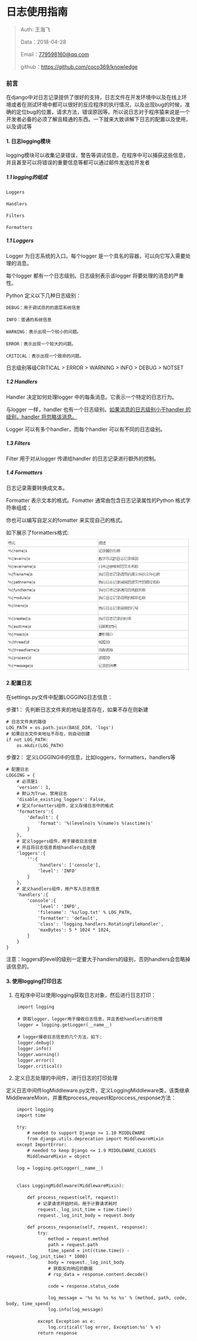 
# 日志使用指南

>Auth: 王海飞
>
>Data：2018-04-28
>
>Email：779598160@qq.com
>
>github：https://github.com/coco369/knowledge 

### 前言
在django中对日志记录提供了很好的支持，日志文件在开发环境中以及在线上环境或者在测试环境中都可以很好的反应程序的执行情况，以及出现bug的时候，准确的定位bug的位置，请求方法，错误原因等。所以说日志对于程序猿来说是一个开发者必备的必须了解且精通的东西。一下就来大致讲解下日志的配置以及使用，以及调试等


#### 1. 日志logging模块

logging模块可以收集记录错误，警告等调试信息，在程序中可以捕获这些信息，并且甚至可以将错误的重要信息等都可以通过邮件发送给开发者

##### 1.1 logging的组成

	Loggers
	
	Handlers

	Filters

	Formatters

##### 1.1 Loggers
	
Logger 为日志系统的入口。每个logger 是一个具名的容器，可以向它写入需要处理的消息。

每个logger 都有一个日志级别。日志级别表示该logger 将要处理的消息的严重性。

Python 定义以下几种日志级别：

	DEBUG：用于调试目的的底层系统信息

	INFO：普通的系统信息

	WARNING：表示出现一个较小的问题。

	ERROR：表示出现一个较大的问题。

	CRITICAL：表示出现一个致命的问题。

日志级别等级CRITICAL > ERROR > WARNING > INFO > DEBUG > NOTSET

##### 1.2 Handlers

Handler 决定如何处理logger 中的每条消息。它表示一个特定的日志行为。

与logger 一样，handler 也有一个日志级别。<u>如果消息的日志级别小于handler 的级别，handler 将忽略该消息。</u>

Logger 可以有多个handler，而每个handler 可以有不同的日志级别。

##### 1.3 Filters

Filter 用于对从logger 传递给handler 的日志记录进行额外的控制。

##### 1.4 Formatters

日志记录需要转换成文本。

Formatter 表示文本的格式。Fomatter 通常由包含日志记录属性的Python 格式字符串组成；

你也可以编写自定义的fomatter 来实现自己的格式。

如下展示了formatters格式:
![图](images/django_logging_model.png)


#### 2.配置日志

在settings.py文件中配置LOGGING日志信息：

步骤1： 先判断日志文件夹的地址是否存在，如果不存在则新建
	
	# 日志文件夹的路径
	LOG_PATH = os.path.join(BASE_DIR, 'logs')
	# 如果日志文件夹地址不存在，则自动创建
	if not LOG_PATH:
	    os.mkdir(LOG_PATH)

步骤2： 定义LOGGING中的信息，比如loggers，formatters，handlers等

	# 配置日志
	LOGGING = {
	    # 必须是1
	    'version': 1,
	    # 默认为True，禁用日志
	    'disable_existing_loggers': False,
	    # 定义formatters组件，定义存储日志中的格式
	    'formatters':{
	        'default': {
	            'format': '%(levelno)s %(name)s %(asctime)s'
	        }
	    },
	    # 定义loggers组件，用于接收日志信息
	    # 并且将日志信息丢给handlers去处理
	    'loggers':{
	        '':{
	            'handlers': ['console'],
	            'level': 'INFO'
	        }
	    },
	    # 定义handlers组件，用户写入日志信息
	    'handlers':{
	        'console':{
	            'level': 'INFO',
	            'filename': '%s/log.txt' % LOG_PATH,
	            'formatter': 'default',
	            'class': 'logging.handlers.RotatingFileHandler',
	            'maxBytes': 5 * 1024 * 1024,
	        }
	    }
	}


注意：loggers的level的级别一定要大于handlers的级别，否则handlers会忽略掉该信息的。

#### 3. 使用logging打印日志

1. 在程序中可以使用logging获取日志对象，然后进行日志打印：
	
		import logging
	
		# 获取logger，logger用于接收日志信息，并且丢给handlers进行处理
		logger = logging.getLogger(__name__)
	
		# logger接收日志信息的几个方法，如下:
		logger.debug()
		logger.info()
		logger.warning()
		logger.error()
		logger.critical()

2. 定义日志处理的中间件，进行日志的打印处理

定义日志中间件logMiddleware.py文件，定义LoggingMiddleware类，该类继承MiddlewareMixin，并重构process_request和proccess_response方法：

		import logging
		import time
		
		try:
		    # needed to support Django >= 1.10 MIDDLEWARE
		    from django.utils.deprecation import MiddlewareMixin
		except ImportError:
		    # needed to keep Django <= 1.9 MIDDLEWARE_CLASSES
		    MiddlewareMixin = object
		
		log = logging.getLogger(__name__)
		
		
		class LoggingMiddleware(MiddlewareMixin):
		
		    def process_request(self, request):
		        # 记录请求开始时间，用于计算请求耗时
		        request._log_init_time = time.time()
		        request._log_init_body = request.body
		
		    def process_response(self, request, response):
		        try:
		            method = request.method
		            path = request.path
		            time_spend = int((time.time() - request._log_init_time) * 1000)
		            body = request._log_init_body
		            # 获取反向响应的数据
		            # rsp_data = response.content.decode()
		
		            code = response.status_code
		
		            log_message = '%s %s %s %s %s' % (method, path, code, body, time_spend)
		            log.info(log_message)
		
		        except Exception as e:
		            log.critical('log error, Exception:%s' % e)
		        return response
		
